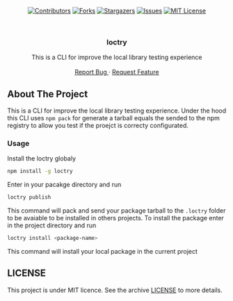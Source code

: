 <div align="center">

  [![Contributors][contributors-shield]][contributors-url]
  [![Forks][forks-shield]][forks-url]
  [![Stargazers][stars-shield]][stars-url]
  [![Issues][issues-shield]][issues-url]
  [![MIT License][license-shield]][license-url]
</div>

<br />
<p align="center">
  <h3 align="center">loctry</h3>

  <p align="center">
    This is a CLI for improve the local library testing experience
    <br />
    <br />
    <a href="https://github.com/edumudu/loctry/issues">
      Report Bug
    </a>
    ·
    <a href="https://github.com/edumudu/loctry/issues">
      Request Feature
    </a>
  </p>
</p>

## About The Project

This is a CLI for improve the local library testing experience. Under the hood this CLI uses `npm pack` for generate a tarball equals the sended to the npm registry to allow you test if the proejct is correcty configurated.

### Usage

Install the loctry globaly
```bash
npm install -g loctry
```

Enter in your pacakge directory and run
```bash
loctry publish
```

This command will pack and send your package tarball to the `.loctry` folder to be avaiable to be installed in others projects. To install the package enter in the project directory and run
```bash
loctry install <package-name>
```

This command will install your local package in the current project

## LICENSE

This project is under MIT licence. See the archive [LICENSE](LICENSE) to more details.

<!-- MARKDOWN LINKS & IMAGES -->
<!-- https://www.markdownguide.org/basic-syntax/#reference-style-links -->
[contributors-shield]: https://img.shields.io/github/contributors/edumudu/loctry?style=flat-square
[contributors-url]: https://github.com/edumudu/loctry/graphs/contributors

[forks-shield]: https://img.shields.io/github/forks/edumudu/loctry?style=flat-square
[forks-url]: https://github.com/edumudu/loctry/network/members

[stars-shield]: https://img.shields.io/github/stars/edumudu/loctry?style=flat-square
[stars-url]: https://github.com/edumudu/loctry/stargazers

[issues-shield]: https://img.shields.io/github/issues-raw/edumudu/loctry?style=flat-square
[issues-url]: https://github.com/edumudu/loctry/issues

[license-shield]: https://img.shields.io/github/license/edumudu/loctry?style=flat-square
[license-url]: https://github.com/edumudu/loctry/blob/master/LICENSE
